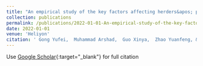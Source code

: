 ```yaml
---
title: "An empirical study of the key factors affecting herders&apos; purchasing decision on weather index insurance—A case study from inner Mongolia autonomous region, China"
collection: publications
permalink: /publications/2022-01-01-An-empirical-study-of-the-key-factors-affecting-herders-purchasing-decision-on-weather-index-insuranceA-case-study-from-inner-Mongolia-auto.md
date: 2022-01-01
venue: 'Heliyon'
citation: ' Gong Yufei,  Muhammad Arshad,  Guo Xinya,  Zhao Yuanfeng, &quot;An empirical study of the key factors affecting herders&amp;apos; purchasing decision on weather index insurance—A case study from inner Mongolia autonomous region, China.&quot; Heliyon, 2022.'
---
```


Use [Google Scholar](https://scholar.google.com/scholar?q=An+empirical+study+of+the+key+factors+affecting+herders'+purchasing+decision+on+weather+index+insurance—A+case+study+from+inner+Mongolia+autonomous+region,+China){:target="_blank"} for full citation
